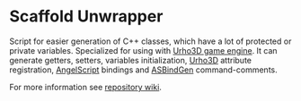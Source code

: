# Scaffold Unwrapper
Script for easier generation of C++ classes, which have a lot of protected or private variables. Specialized for using with [Urho3D game engine](https://urho3d.github.io/). It can generate getters, setters, variables initialization, [Urho3D](https://urho3d.github.io/) attribute registration, [AngelScript](http://angelcode.com/angelscript/) bindings and [ASBindGen](https://github.com/KonstantinTomashevich/as-bind-gen) command-comments.

For more information see [repository wiki](https://github.com/KonstantinTomashevich/scaffold-unwrapper/wiki).
